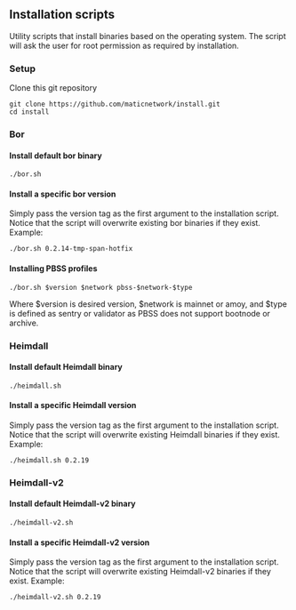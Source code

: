 ## Installation scripts

Utility scripts that install binaries based on the operating system. The script will ask the user for root permission as required by installation.

### Setup

Clone this git repository

```
git clone https://github.com/maticnetwork/install.git
cd install
```

### Bor

#### Install default bor binary

```
./bor.sh
```

#### Install a specific bor version

Simply pass the version tag as the first argument to the installation script. Notice that the script will overwrite existing bor binaries if they exist. Example:

```
./bor.sh 0.2.14-tmp-span-hotfix
```

#### Installing PBSS profiles
```shell
./bor.sh $version $network pbss-$network-$type
```
Where $version is desired version, $network is mainnet or amoy, and $type is defined as sentry or validator as PBSS does not support bootnode or archive.



### Heimdall

#### Install default Heimdall binary

```
./heimdall.sh
```

#### Install a specific Heimdall version

Simply pass the version tag as the first argument to the installation script. Notice that the script will overwrite existing Heimdall binaries if they exist. Example:

```
./heimdall.sh 0.2.19
```



### Heimdall-v2

#### Install default Heimdall-v2 binary

```
./heimdall-v2.sh
```

#### Install a specific Heimdall-v2 version

Simply pass the version tag as the first argument to the installation script. Notice that the script will overwrite existing Heimdall-v2 binaries if they exist. Example:

```
./heimdall-v2.sh 0.2.19
```

